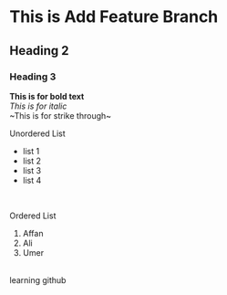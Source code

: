 # This is Add Feature Branch


## Heading 2
### Heading 3
**This is for bold text**
<br/>
_This is for italic_
<br/>
~This is for strike through~
<br/>

Unordered List
<br/>
- list 1
- list 2
- list 3
- list 4
<br/>

Ordered List
1. Affan
2. Ali
3. Umer
<br/>
learning github
